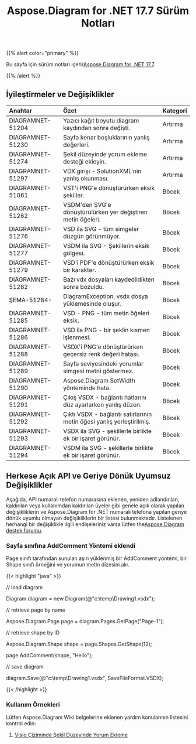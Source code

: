 ﻿---
title: Aspose.Diagram for .NET 17.7 Sürüm Notları
type: docs
weight: 60
url: /tr/net/aspose-diagram-for-net-17-7-release-notes/
---
{{% alert color="primary" %}} 

 Bu sayfa için sürüm notları içerir[Aspose.Diagram for .NET 17.7](https://www.nuget.org/packages/Aspose.Diagram/17.7.0).

{{% /alert %}} 
## **İyileştirmeler ve Değişiklikler**

|**Anahtar**|**Özet**|**Kategori**|
|:- |:- |:- |
|DIAGRAMNET-51204|Yazıcı kağıt boyutu diagram kaydından sonra değişti.|Artırma|
|DIAGRAMNET-51230|Sayfa kenar boşluklarının yanlış değerleri.|Artırma|
|DIAGRAMNET-51274|Şekil düzeyinde yorum ekleme desteği ekleyin.|Artırma|
|DIAGRAMNET-51297|VDX girişi - SolutionXML'nin yanlış okunması.|Artırma|
|DIAGRAMNET-51061|VST'i PNG'e dönüştürürken eksik şekiller.|Böcek|
|DIAGRAMNET-51262|VSDM'den SVG'e dönüştürülürken yer değiştiren metin öğeleri.|Böcek|
|DIAGRAMNET-51276|VSD ila SVG - tüm simgeler düzgün görünmüyor.|Böcek|
|DIAGRAMNET-51277|VSDM ila SVG - Şekillerin eksik gölgesi.|Böcek|
|DIAGRAMNET-51279|VSD'i PDF'e dönüştürürken eksik bir karakter.|Böcek|
|DIAGRAMNET-51282|Bazı vdx dosyaları kaydedildikten sonra bozuldu.|Böcek|
|ŞEMA-51284-|DiagramException, vsdx dosya yüklemesinde oluşur.|Böcek|
|DIAGRAMNET-51285|VSD - PNG - tüm metin öğeleri eksik.|Böcek|
|DIAGRAMNET-51286|VSD ila PNG - bir şeklin kısmen işlenmesi.|Böcek|
|DIAGRAMNET-51288|VSDX'i PNG'e dönüştürürken geçersiz renk değeri hatası.|Böcek|
|DIAGRAMNET-51289|Sayfa seviyesindeki yorumlar simgesi metni göstermez.|Böcek|
|DIAGRAMNET-51290|Aspose.Diagram SetWidth yönteminde hata.|Böcek|
|DIAGRAMNET-51291|Çıkış VSDX - bağlantı hatlarını düz ayarlarken yanlış düzen.|Böcek|
|DIAGRAMNET-51292|Çıktı VSDX - bağlantı satırlarının metin öğesi yanlış yerleştirilmiş.|Böcek|
|DIAGRAMNET-51293|VSDX ila SVG - şekillerle birlikte ek bir işaret görünür.|Böcek|
|DIAGRAMNET-51294|VSDM ila SVG - şekillerle birlikte ek bir işaret görünür.|Böcek|
## **Herkese Açık API ve Geriye Dönük Uyumsuz Değişiklikler**
Aşağıda, API numaralı telefon numarasına eklenen, yeniden adlandırılan, kaldırılan veya kullanımdan kaldırılan üyeler gibi genele açık olarak yapılan değişikliklerin ve Aspose.Diagram for .NET numaralı telefona yapılan geriye dönük uyumlu olmayan değişikliklerin bir listesi bulunmaktadır. Listelenen herhangi bir değişiklikle ilgili endişeleriniz varsa lütfen the[Aspose.Diagram destek forumu](https://forum.aspose.com/c/diagram/17).
### **Sayfa sınıfına AddComment Yöntemi eklendi**
Page sınıfı tarafından sunulan aşırı yüklenmiş bir AddComment yöntemi, bir Shape sınıfı örneğini ve yorumun metin dizesini alır.

{{< highlight "java" >}}

 // load diagram

Diagram diagram = new Diagram(@"c:\temp\Drawing1.vsdx");

// retrieve page by name

Aspose.Diagram.Page page = diagram.Pages.GetPage("Page-1");

// retrieve shape by ID

Aspose.Diagram.Shape shape = page.Shapes.GetShape(12);

page.AddComment(shape, "Hello");

// save diagram

diagram.Save(@"c:\temp\Drawing1.vsdx", SaveFileFormat.VSDX);

{{< /highlight >}}
### **Kullanım Örnekleri**
Lütfen Aspose.Diagram Wiki belgelerine eklenen yardım konularının listesini kontrol edin:

1. [Visio Çiziminde Şekil Düzeyinde Yorum Ekleme](/diagram/tr/net/working-with-comments/#workingwithcomments-addashape-levelcommentinvisiodrawing)
